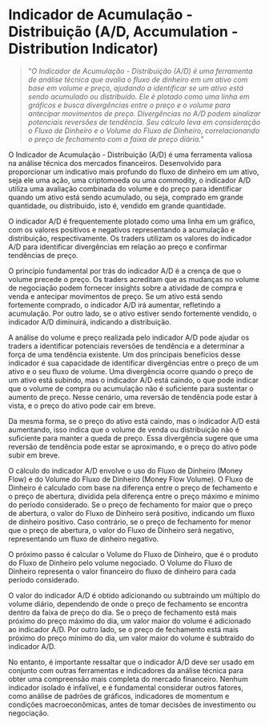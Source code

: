 # Indicador de Acumulação - Distribuição (A/D, Accumulation - Distribution Indicator)

>"*O Indicador de Acumulação - Distribuição (A/D) é uma ferramenta de análise técnica que avalia o fluxo de dinheiro em um ativo com base em volume e preço, ajudando a identificar se um ativo está sendo acumulado ou distribuído. Ele é plotado como uma linha em gráficos e busca divergências entre o preço e o volume para antecipar movimentos de preço. Divergências no A/D podem sinalizar potenciais reversões de tendência. Seu cálculo leva em consideração o Fluxo de Dinheiro e o Volume do Fluxo de Dinheiro, correlacionando o preço de fechamento com a faixa de preço diária.*"

O Indicador de Acumulação - Distribuição (A/D) é uma ferramenta valiosa na análise técnica dos mercados financeiros. Desenvolvido para proporcionar um indicativo mais profundo do fluxo de dinheiro em um ativo, seja ele uma ação, uma criptomoeda ou uma commodity, o indicador A/D utiliza uma avaliação combinada do volume e do preço para identificar quando um ativo está sendo acumulado, ou seja, comprado em grande quantidade, ou distribuído, isto é, vendido em grande quantidade.

O indicador A/D é frequentemente plotado como uma linha em um gráfico, com os valores positivos e negativos representando a acumulação e distribuição, respectivamente. Os traders utilizam os valores do indicador A/D para identificar divergências em relação ao preço e confirmar tendências de preço.

O princípio fundamental por trás do indicador A/D é a crença de que o volume precede o preço. Os traders acreditam que as mudanças no volume de negociação podem fornecer insights sobre a atividade de compra e venda e antecipar movimentos de preço. Se um ativo está sendo fortemente comprado, o indicador A/D irá aumentar, refletindo a acumulação. Por outro lado, se o ativo estiver sendo fortemente vendido, o indicador A/D diminuirá, indicando a distribuição.

A análise do volume e preço realizada pelo indicador A/D pode ajudar os traders a identificar potenciais reversões de tendência e a determinar a força de uma tendência existente. Um dos principais benefícios desse indicador é sua capacidade de identificar divergências entre o preço de um ativo e o seu fluxo de volume. Uma divergência ocorre quando o preço de um ativo está subindo, mas o indicador A/D está caindo, o que pode indicar que o volume de compra ou acumulação não é suficiente para sustentar o aumento de preço. Nesse cenário, uma reversão de tendência pode estar à vista, e o preço do ativo pode cair em breve.

Da mesma forma, se o preço do ativo está caindo, mas o indicador A/D está aumentando, isso indica que o volume de venda ou distribuição não é suficiente para manter a queda de preço. Essa divergência sugere que uma reversão de tendência pode estar se aproximando, e o preço do ativo pode subir em breve.

O cálculo do indicador A/D envolve o uso do Fluxo de Dinheiro (Money Flow) e do Volume do Fluxo de Dinheiro (Money Flow Volume). O Fluxo de Dinheiro é calculado com base na diferença entre o preço de fechamento e o preço de abertura, dividida pela diferença entre o preço máximo e mínimo do período considerado. Se o preço de fechamento for maior que o preço de abertura, o valor do Fluxo de Dinheiro será positivo, indicando um fluxo de dinheiro positivo. Caso contrário, se o preço de fechamento for menor que o preço de abertura, o valor do Fluxo de Dinheiro será negativo, representando um fluxo de dinheiro negativo.

O próximo passo é calcular o Volume do Fluxo de Dinheiro, que é o produto do Fluxo de Dinheiro pelo volume negociado. O Volume do Fluxo de Dinheiro representa o valor financeiro do fluxo de dinheiro para cada período considerado.

O valor do indicador A/D é obtido adicionando ou subtraindo um múltiplo do volume diário, dependendo de onde o preço de fechamento se encontra dentro da faixa de preço do dia. Se o preço de fechamento está mais próximo do preço máximo do dia, um valor maior do volume é adicionado ao indicador A/D. Por outro lado, se o preço de fechamento está mais próximo do preço mínimo do dia, um valor maior do volume é subtraído do indicador A/D.

No entanto, é importante ressaltar que o indicador A/D deve ser usado em conjunto com outras ferramentas e indicadores da análise técnica para obter uma compreensão mais completa do mercado financeiro. Nenhum indicador isolado é infalível, e é fundamental considerar outros fatores, como análise de padrões de gráficos, indicadores de momentum e condições macroeconômicas, antes de tomar decisões de investimento ou negociação.
